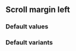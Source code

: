 ## Scroll margin left

<!-- <values.scrollMarginLeft> -->
### Default values

<!-- </values.scrollMarginLeft> -->

<!-- <variants.scrollMarginLeft> -->
### Default variants

<!-- </variants.scrollMarginLeft> -->
